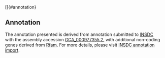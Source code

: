 []{#annotation}

Annotation
----------

The annotation presented is derived from annotation submitted to
[INSDC](http://www.insdc.org) with the assembly accession
[GCA\_000977355.2](http://www.ebi.ac.uk/ena/data/view/GCA_000977355.2),
with additional non-coding genes derived from
[Rfam](http://rfam.xfam.org/). For more details, please visit [INSDC
annotation
import](http://ensemblgenomes.org/info/data/insdc_annotation).
